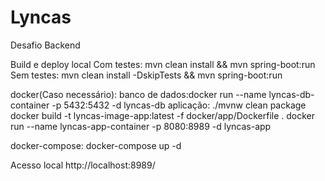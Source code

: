 # Lyncas
Desafio Backend

Build e deploy local
    Com testes: mvn clean install && mvn spring-boot:run
    Sem testes: mvn clean install -DskipTests && mvn spring-boot:run

docker(Caso necessário):
    banco de dados:docker run --name lyncas-db-container -p 5432:5432 -d lyncas-db
    aplicação:
        ./mvnw clean package
        docker build -t lyncas-image-app:latest -f docker/app/Dockerfile .
        docker run --name lyncas-app-container -p 8080:8989 -d lyncas-app

docker-compose:
    docker-compose up -d

Acesso local
    http://localhost:8989/
